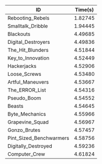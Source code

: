 |ID|Time(s)|
|-|-|
|Rebooting_Rebels|1.82745|
|Smalltalk_Dribble|1.94445|
|Blackouts|4.49685|
|Digital_Destroyers|4.49836|
|The_Hit_Blunders|4.51844|
|Key_to_Innovation|4.52449|
|Hackerjacks|4.52906|
|Loose_Screws|4.53480|
|Artful_Maneuvers|4.53667|
|The_ERROR_List|4.54316|
|Pseudo_Boom|4.54552|
|Beasts|4.54645|
|Byte_Mechanics|4.55966|
|Grapevine_Squad|4.56967|
|Gonzo_Brutes|4.57457|
|Pint_Sized_Benchwarmers|4.58756|
|Digitally_Destroyed|4.59236|
|Computer_Crew|4.61824|
